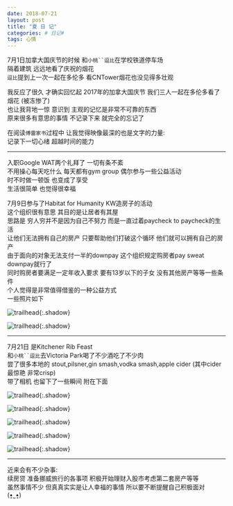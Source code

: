 ```yaml
---
date: 2018-07-21
layout: post
title: "夏 日 记"
categories: # 日记#
tags: 心情
---
```


7月1日加拿大国庆节的时候 和`小桃``逗比`在学校铁道停车场   
隔着建筑 远远地看了庆祝的烟花   
`逗比`提到上一次一起在多伦多 看CNTower烟花也没见得多壮观   
<!--more-->
我反应了很久 才确实回忆起 2017年的加拿大国庆节 我们三人一起在多伦多看了烟花 (被冻惨了)   
也让我背地一惊 意识到 主观的记忆是非常不可靠的东西    
原来很多有意思的事情 不记录下来 就完全的忘记了   

在阅读`傅雷家书`过程中 让我觉得映像最深的也是文字的力量:   
记录下一切心绪 超越时间的能力   

---

入职Google WAT两个礼拜了 一切有条不紊   
不用操心每天吃什么 每天都有gym group 偶尔参与一些公益活动   
时不时做一顿饭 也变成了享受   
生活很简单 也觉得很幸福   

7月9日参与了Habitat for Humanity KW造房子的活动   
这个组织很有意思 其目的是让居者有其屋   
思路是 穷人穷并不是因为自己不努力 而是一直过着paycheck to paycheck的生活   
让他们无法拥有自己的房产 只要帮助他们打破这个循环 他们就可以拥有自己的房产   
由于面向的对象无法支付一半的downpay 这个组织规定购房者pay sweat downpay就行了   
同时购房者要满足一定年收入要求 要有13岁以下的子女 没有其他房产等等一些条件   
个人觉得是非常值得借鉴的一种公益方式   
一些照片如下   

![trailhead](../../../assets/photo/2018-07-21/builder1.jpg){:.shadow}

![trailhead](../../../assets/photo/2018-07-21/builder2.jpg){:.shadow}

---

7月21日 是Kitchener Rib Feast   
和`小桃``逗比`去Victoria Park喝了不少酒吃了不少肉   
尝了很多本地的 stout,pilsner,gin smash,vodka smash,apple cider (其中cider最惊艳 非常crisp)   
带了相机 也留下了一些瞬间 附在下面   

![trailhead](../../../assets/photo/2018-07-21/untitled-1100770.jpg){:.shadow}

![trailhead](../../../assets/photo/2018-07-21/untitled-1100774.jpg){:.shadow}

![trailhead](../../../assets/photo/2018-07-21/untitled-1100777.jpg){:.shadow}

![trailhead](../../../assets/photo/2018-07-21/untitled-1100778.jpg){:.shadow}

![trailhead](../../../assets/photo/2018-07-21/untitled-1100781.jpg){:.shadow}

---
近来会有不少杂事:   
续房贷 准备挪威旅行的各事项 积极开始理财入股市考虑第二套房产等等   
虽然事情不少 但真真实实是让人幸福的事情 所以要不断提醒自己积极面对   
(•͈˽•͈)